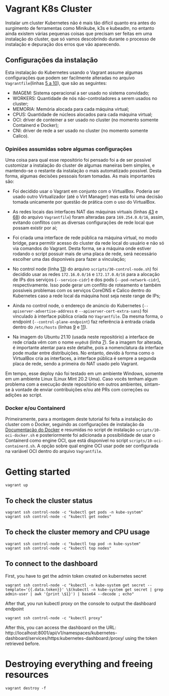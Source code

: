 # Vagrant K8s Cluster

Instalar um cluster Kubernetes não é mais tão difícil quanto era antes do surgimento de ferramentas como Minikube, k3s e kubeadm, no entanto ainda existem várias pequenas coisas que precisam ser feitas em uma instalação do cluster, que só vamos descobrindo durante o processo de instalação e depuração dos erros que vão aparecendo.

## Configurações da instalação

Esta instalação do Kubernetes usando o Vagrant assume algumas configurações que podem ser facilmente alteradas no arquivo `Vagrantfile`(linhas [5 a 10](https://gitlab.com/devops-in-a-jar/vagrant-k8s-cluster/-/blob/main/Vagrantfile#L5-L10)), que são as seguintes:

* IMAGEM: Sistema operacional a ser usado no sistema convidado;
* WORKERS: Quantidade de nós não-controladores a serem usados no cluster;
* MEMORIA: Memória alocada para cada máquina virtual;
* CPUS: Quantidade de núcleos alocados para cada máquina virtual;
* OCI: driver de conteiner a ser usado no cluster (no momento somente Containerd e Docker);
* CNI: driver de rede a ser usado no cluster (no momento somente Calico).

### Opiniões assumidas sobre algumas configurações

Uma coisa para qual esse repositório foi pensado foi a de ser possível customizar a instalação do cluster de algumas maneiras bem simples, e mantendo-se o restante da instalação o mais automatizado possível. Desta forma, algumas decisões pessoais foram tomadas. As mais importantes são:

- Foi decidido usar o Vagrant em conjunto com o VirtualBox. Poderia ser usado outro Virtualizador (até o Virt Manager) mas esta foi uma decisão tomada unicamente por questão de prática com o uso do VirtualBox.

- As redes locais das interfaces NAT das máquinas virtuais (linhas [43](https://gitlab.com/devops-in-a-jar/vagrant-k8s-cluster/-/blob/main/Vagrantfile#L43) e [68](https://gitlab.com/devops-in-a-jar/vagrant-k8s-cluster/-/blob/main/Vagrantfile#L68)) do arquivo `Vagrantfile`) foram alteradas para `169.254.0.0/16`, assim, evitando conflitos com as diversas configurações de rede local que possam existir por aí;

- Foi criada uma interface de rede pública na máquina virtual, no modo bridge, para permitir acesso do cluster da rede local do usuário e não só via comandos do Vagrant. Desta forma, se a máquina onde estiver rodando o script possuir mais de uma placa de rede, será necessário escolher uma das disponíveis para fazer a vinculação;

- No control node (linha [13](https://gitlab.com/devops-in-a-jar/vagrant-k8s-cluster/-/blob/main/scripts/30-control-node.sh#L13)) do arquivo `scripts/30-control-node.sh`) foi decidido usar as redes `172.16.0.0/16` e `172.17.0.0/16` para a alocação de IPs dos serviços (`--service-cidr`) e dos pods (`--pod-network-cidr`), respectivamente. Isso pode gerar um conflito de roteamento e também possíveis problemas com os serviços CoreDNS e Calico dentro do Kubernetes caso a rede local da máquina host seja neste range de IPs;

- Ainda no control node, o endereço de anúncio do Kubernetes (`--apiserver-advertise-address` e `--apiserver-cert-extra-sans`) foi vinculado à interface pública criada no `Vagrantfile`. Da mesma forma, o endpoint (`--control-plane-endpoint`) faz referência à entrada criada dentro do `/etc/hosts` (linhas [9](https://gitlab.com/devops-in-a-jar/vagrant-k8s-cluster/-/blob/main/scripts/30-control-node.sh#L9) e [11](https://gitlab.com/devops-in-a-jar/vagrant-k8s-cluster/-/blob/main/scripts/30-control-node.sh#L11)).

- Na imagem do Ubuntu 21.10 (usada neste repositório) a interface de rede criada vêm com o nome `enp0s8` (linha [7](https://gitlab.com/devops-in-a-jar/vagrant-k8s-cluster/-/blob/main/scripts/30-control-node.sh#L7)). Se a imagem for alterada, é importante atentar para este detalhe, pois a nomenclatura da interface pode mudar entre distribuições. No entanto, devido à forma como o VirtualBox cria as interfaces, a interface pública é sempre a segunda placa de rede, sendo a primeira do NAT usado pelo Vagrant.

Em tempo, esse deploy não foi testado em um ambiente Windows, somente em um ambiente Linux (Linux Mint 20.2 Uma). Caso vocês tenham algum problema com a execução deste repositório em outros ambientes, sintam-se à vontade de enviar contribuições e/ou até PRs com correções ou adições ao script.

### Docker e/ou Containerd

Primeiramente, para a montagem deste tutorial foi feita a instalação do cluster com o Docker, seguindo as configurações de instalação da [Documentação do Docker](https://docs.docker.com/engine/install/) e resumidas no script de instalação `scripts/10-oci-docker.sh` e posteriormente foi adicionada a possibilidade de usar o Containerd como engine OCI, que está disponível no script `scripts/10-oci-containerd.sh`. A opção sobre qual engine OCI usar pode ser configurada na variável OCI dentro do arquivo `Vagrantfile`.



# Getting started

```
vagrant up
```

## To check the cluster status

```
vagrant ssh control-node -c "kubectl get pods -n kube-system"
vagrant ssh control-node -c "kubectl get nodes"
```

## To check the cluster memory and CPU usage

```
vagrant ssh control-node -c "kubectl top pod -n kube-system"
vagrant ssh control-node -c "kubectl top nodes"
```

## To connect to the dashboard

First, you have to get the admin token created on kubernetes secret

```
vagrant ssh control-node -c "kubectl -n kube-system get secret --template='{{.data.token}}' \$(kubectl -n kube-system get secret | grep admin-user | awk '{print \$1}') | base64 --decode ; echo"
```

After that, you run kubectl proxy on the console to output the dashboard endpoint

```
vagrant ssh control-node -c "kubectl proxy"

```

After this, you can access the dashboard on the URL: http://localhost:8001/api/v1/namespaces/kubernetes-dashboard/services/https:kubernetes-dashboard:/proxy/ using the token retrieved before.

# Destroying everything and freeing resources


```
vagrant destroy -f
```
